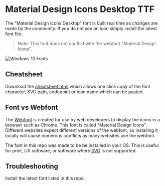 # Material Design Icons Desktop TTF

The "Material Design Icons Desktop" font is built real time as changes are made by the community. If you do not see an icon simply install the latest font file.

> Note: This font does not conflict with the webfont "Material Design Icons".

![Windows 10 Fonts](https://i.imgur.com/WjjRGWj.png)

## Cheatsheet

Download the <a href="./cheatsheet.html" download>cheatsheet.html</a> which allows one click copy of the font character, SVG path, codepoint or icon name which can be pasted.

## Font vs Webfont

The [Webfont](https://github.com/Templarian/MaterialDesign-Webfont) is created for use by web developers to display the icons in a browser such as Chrome. This font is called "Material Design Icons". Different websites expect different versions of the webfont, so installing it locally will cause numerous conflicts as many websites use the webfont.

The font in this repo was made to be be installed in your OS. This is useful for print, UX software, or software where [SVG](https://github.com/Templarian/MaterialDesign) is not supported.

## Troubleshooting

Install the latest font listed in this repo.
